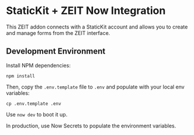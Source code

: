 # StaticKit + ZEIT Now Integration

This ZEIT addon connects with a StaticKit account and allows you to create and manage forms from the ZEIT interface.

## Development Environment

Install NPM dependencies:

```
npm install
```

Then, copy the `.env.template` file to `.env` and populate with your local env variables:

```
cp .env.template .env
```

Use `now dev` to boot it up.

In production, use Now Secrets to populate the environment variables.
